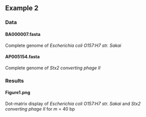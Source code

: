 ## Example 2

### Data
#### BA000007.fasta
Complete genome of _Escherichia coli O157:H7 str. Sakai_

#### AP005154.fasta
Complete genome of _Stx2 converting phage II_

### Results
#### Figure1.png
Dot-matrix display of _Escherichia coli O157:H7 str. Sakai_ and _Stx2 converting phage II_ for _m_ = 40 bp
